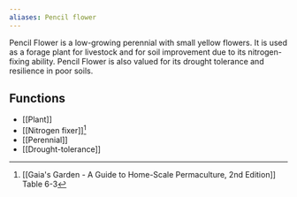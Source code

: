 ```yaml
---
aliases: Pencil flower
---
```

Pencil Flower is a low-growing perennial with small yellow flowers. It is used as a forage plant for livestock and for soil improvement due to its nitrogen-fixing ability. Pencil Flower is also valued for its drought tolerance and resilience in poor soils.
## Functions
- [[Plant]]
- [[Nitrogen fixer]][^1]
- [[Perennial]]
- [[Drought-tolerance]]

[^1]: [[Gaia's Garden - A Guide to Home-Scale Permaculture, 2nd Edition]] Table 6-3
